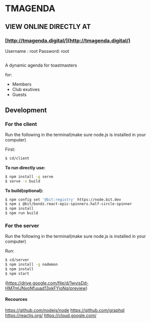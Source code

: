 
# TMAGENDA


## VIEW ONLINE DIRECTLY AT 
### **[http://tmagenda.digital/](http://tmagenda.digital/)**
Username : root
Password:  root
##
A dynamic agenda for toastmasters 

for:
  - Members
  - Club exutives
  - Guests

## Development
### **For the client**

Run the following in the terminal(make sure node.js is installed in your computer)

First:
```sh
$ cd/client
```
**To run directly use:**
```sh
$ npm install -g serve
$ serve -s build
```


**To build(optional):**
```sh
$ npm config set '@bit:registry' https://node.bit.dev
$ npm i @bit/bondz.react-epic-spinners.half-circle-spinner
$ npm install
$ npm run build
```
### **For the server**

Run the following in the terminal(make sure node.js is installed in your computer)

Run:
```sh
$ cd/server
$ npm install -g nodemon
$ npm install
$ npm start
```
(https://drive.google.com/file/d/1wyisDd-HM7mlJNxoNfuuad13xkFYjoNq/preview)
#### Recources

https://github.com/nodejs/node
https://github.com/graphql
https://reactjs.org/
https://cloud.google.com/

